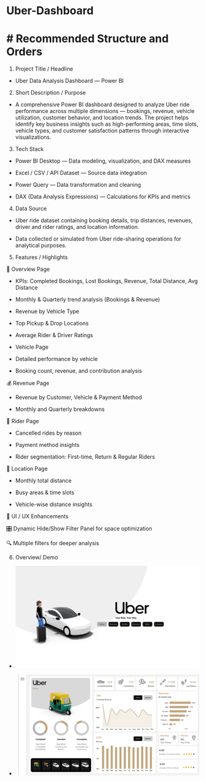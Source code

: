 # Uber-Dashboard

# # Recommended Structure and Orders

1. Project Title / Headline

- Uber Data Analysis Dashboard — Power BI

2. Short Description / Purpose

- A comprehensive Power BI dashboard designed to analyze Uber ride performance across multiple dimensions — bookings, revenue, vehicle utilization, customer behavior, and location trends.
The project helps identify key business insights such as high-performing areas, time slots, vehicle types, and customer satisfaction patterns through interactive visualizations.

3. Tech Stack

- Power BI Desktop — Data modeling, visualization, and DAX measures

- Excel / CSV / API Dataset — Source data integration

- Power Query — Data transformation and cleaning

- DAX (Data Analysis Expressions) — Calculations for KPIs and metrics

4. Data Source

- Uber ride dataset containing booking details, trip distances, revenues, driver and rider ratings, and location information.

- Data collected or simulated from Uber ride-sharing operations for analytical purposes.

5. Features / Highlights

🧭 Overview Page

- KPIs: Completed Bookings, Lost Bookings, Revenue, Total Distance, Avg Distance

- Monthly & Quarterly trend analysis (Bookings & Revenue)

- Revenue by Vehicle Type

- Top Pickup & Drop Locations

- Average Rider & Driver Ratings

- Vehicle Page

- Detailed performance by vehicle

- Booking count, revenue, and contribution analysis

💰 Revenue Page

- Revenue by Customer, Vehicle & Payment Method

- Monthly and Quarterly breakdowns

👥 Rider Page

- Cancelled rides by reason

- Payment method insights

- Rider segmentation: First-time, Return & Regular Riders

📍 Location Page

- Monthly total distance

- Busy areas & time slots

- Vehicle-wise distance insights

🧩 UI / UX Enhancements

🎛️ Dynamic Hide/Show Filter Panel for space optimization

🔍 Multiple filters for deeper analysis

6. Overview/ Demo
- ![ALT text](https://github.com/Shantanum10/Uber-Dashboard/blob/main/Uber_Home.png)

- ![ALT text](https://github.com/Shantanum10/Uber-Dashboard/blob/main/Uber_Overview.png)
